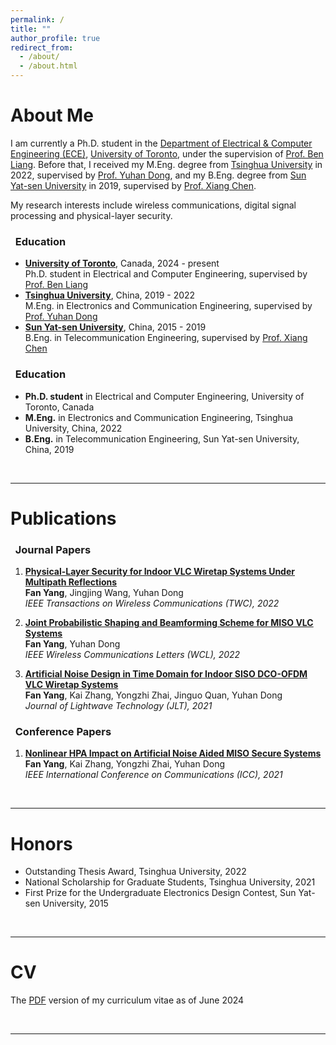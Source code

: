 ```yaml
---
permalink: /
title: ""
author_profile: true
redirect_from: 
  - /about/
  - /about.html
---
```


<a id="about"></a>About Me
======
I am currently a Ph.D. student in the [Department of Electrical & Computer Engineering (ECE)](https://www.ece.utoronto.ca/), [University of Toronto](https://www.utoronto.ca), under the supervision of [Prof. Ben Liang](https://www.comm.utoronto.ca/~liang). Before that, I received my M.Eng. degree from [Tsinghua University](https://www.tsinghua.edu.cn/en) in 2022, supervised by [Prof. Yuhan Dong](https://www.sigs.tsinghua.edu.cn/dyh_en/), and my B.Eng. degree from [Sun Yat-sen University](https://www.sysu.edu.cn/sysuen) in 2019, supervised by [Prof. Xiang Chen](http://www.i3c-sysu.cn/).

My research interests include wireless communications, digital signal processing and physical-layer security.

### &nbsp; Education
* **[University of Toronto](https://www.utoronto.ca)**, Canada, 2024 - present  
  Ph.D. student in Electrical and Computer Engineering, supervised by [Prof. Ben Liang](https://www.comm.utoronto.ca/~liang)  
* **[Tsinghua University](https://www.tsinghua.edu.cn/en)**, China, 2019 - 2022  
  M.Eng. in Electronics and Communication Engineering, supervised by [Prof. Yuhan Dong](https://www.sigs.tsinghua.edu.cn/dyh_en/)  
* **[Sun Yat-sen University](https://www.sysu.edu.cn/sysuen)**, China, 2015 - 2019  
  B.Eng. in Telecommunication Engineering, supervised by [Prof. Xiang Chen](http://www.i3c-sysu.cn/)  

### &nbsp; Education
* **Ph.D. student** in Electrical and Computer Engineering, University of Toronto, Canada  
* **M.Eng.** in Electronics and Communication Engineering, Tsinghua University, China,  2022  
* **B.Eng.** in Telecommunication Engineering, Sun Yat-sen University, China, 2019  



&nbsp;
  
***

<a id="publications"></a>Publications  
=========== 

### &nbsp; Journal Papers
1. [**Physical-Layer Security for Indoor VLC Wiretap Systems Under Multipath Reflections**](https://ieeexplore.ieee.org/abstract/document/9834293)  
**Fan Yang**, Jingjing Wang, Yuhan Dong  
*IEEE Transactions on Wireless Communications (TWC), 2022*

1. [**Joint Probabilistic Shaping and Beamforming Scheme for MISO VLC Systems**](https://ieeexplore.ieee.org/document/9646252)  
**Fan Yang**, Yuhan Dong  
*IEEE Wireless Communications Letters (WCL), 2022*

1. [**Artificial Noise Design in Time Domain for Indoor SISO DCO-OFDM VLC Wiretap Systems**](https://ieeexplore.ieee.org/document/9512495)  
**Fan Yang**, Kai Zhang, Yongzhi Zhai, Jinguo Quan, Yuhan Dong  
*Journal of Lightwave Technology (JLT), 2021*

### &nbsp; Conference Papers  
1. [**Nonlinear HPA Impact on Artificial Noise Aided MISO Secure Systems**](https://ieeexplore.ieee.org/document/9500801)  
**Fan Yang**, Kai Zhang, Yongzhi Zhai, Yuhan Dong  
*IEEE International Conference on Communications (ICC), 2021*

&nbsp;

***

<a id="honors"></a>Honors  
=========== 
* Outstanding Thesis Award, Tsinghua University, 2022  
* National Scholarship for Graduate Students, Tsinghua University, 2021
* First Prize for the Undergraduate Electronics Design Contest, Sun Yat-sen University, 2015

&nbsp;

***

<a id="cv"></a>CV  
=========== 

The [PDF](/files/CV_Fan_Yang.pdf) version of my curriculum vitae as of June 2024

&nbsp;

***

<script type='text/javascript' id='clustrmaps' src='//cdn.clustrmaps.com/map_v2.js?cl=d1d1d1&w=414&t=tt&d=YI4W7N92JDJp63cFEmDM6AwMfauFz-0AFSzB5B0BjSk&co=ffffff&ct=000000&cmo=ff7c00&cmn=ff7c00'></script>
